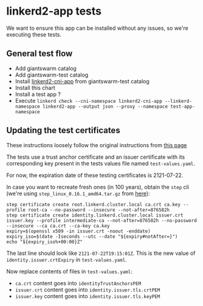 # linkerd2-app tests

We want to ensure this app can be installed without any issues, so we're executing these tests.

## General test flow

- Add giantswarm catalog
- Add giantswarm-test catalog
- Install [linkerd2-cni-app](https://github.com/giantswarm/linkerd2-cni-app) from giantswarm-test catalog
- Install this chart
- Install a test app ?
- Execute `linkerd check --cni-namespace linkerd2-cni-app --linkerd-namespace linkerd2-app --output json --proxy --namespace test-app-namespace`


## Updating the test certificates

These instructions loosely follow the original instructions from [this page](https://linkerd.io/2.10/tasks/generate-certificates/)

The tests use a trust anchor certificate and an issuer certificate with its corresponding key present in the tests values file named `test-values.yaml`.

For now, the expiration date of these testing certificates is 2121-07-22.

In case you want to recreate fresh ones (in 100 years), obtain the `step` cli (we're using `step_linux_0.16.1_amd64.tar.gz` from [here](https://github.com/smallstep/cli/releases/tag/v0.16.1)):

```
step certificate create root.linkerd.cluster.local ca.crt ca.key --profile root-ca --no-password --insecure --not-after=876582h
step certificate create identity.linkerd.cluster.local issuer.crt issuer.key --profile intermediate-ca --not-after=876582h --no-password --insecure --ca ca.crt --ca-key ca.key
expiry=$(openssl x509 -in issuer.crt -noout -enddate)
expiry_iso=$(date -Iseconds --utc --date "${expiry#notAfter=}")
echo "${expiry_iso%+00:00}Z"
```

The last line should look like `2121-07-22T19:15:01Z`. This is the new value of `identity.issuer.crtExpiry` in `test-values.yaml`.

Now replace contents of files in `test-values.yaml`:

- `ca.crt` content goes into `identityTrustAnchorsPEM`
- `issuer.crt` content goes into `identity.issuer.tls.crtPEM`
- `issuer.key` content goes into `identity.issuer.tls.keyPEM`
